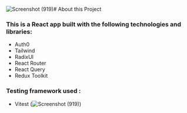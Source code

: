 ![Screenshot (919)](https://github.com/user-attachments/assets/ce1a6159-dca3-4f57-ac87-5c7f174a89df)# About this Project 

### This is a React app built with the following technologies and libraries: 

- Auth0 
- Tailwind 
- RadixUI
- React Router 
- React Query  
- Redux Toolkit 

### Testing framework used :
- Vitest
(![Screenshot (919)](https://github.com/user-attachments/assets/664518c7-5e66-43f2-8ecc-b8effe88134c))


